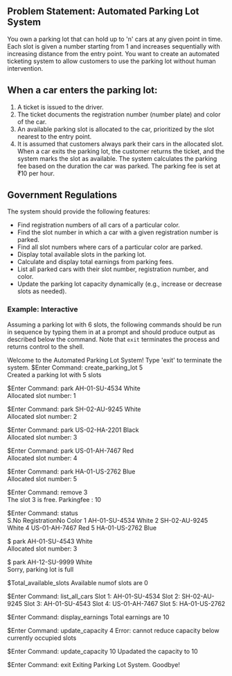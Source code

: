 ## Problem Statement: Automated Parking Lot System
You own a parking lot that can hold up to 'n' cars at any given point in time. Each slot is given a number starting from 1 and increases sequentially with increasing distance from the entry point. You want to create an automated ticketing system to allow customers to use the parking lot without human intervention.

## When a car enters the parking lot:

1. A ticket is issued to the driver.
2. The ticket documents the registration number (number plate) and color of the car.
3. An available parking slot is allocated to the car, prioritized by the slot nearest to the entry point.
4. It is assumed that customers always park their cars in the allocated slot.
When a car exits the parking lot, the customer returns the ticket, and the system marks the slot as available. The system calculates the parking fee based on the duration the car was parked. The parking fee is set at ₹10 per hour.

## Government Regulations
The system should provide the following features:

* Find registration numbers of all cars of a particular color.
* Find the slot number in which a car with a given registration number is parked.
* Find all slot numbers where cars of a particular color are parked.
* Display total available slots in the parking lot.
* Calculate and display total earnings from parking fees.
* List all parked cars with their slot number, registration number, and color.
* Update the parking lot capacity dynamically (e.g., increase or decrease slots as needed).


### Example: Interactive
Assuming a parking lot with 6 slots, the following commands should be run in
sequence by typing them in at a prompt and should produce output as described
below the command. Note that `exit` terminates the process and returns control to
the shell.


Welcome to the Automated Parking Lot System!
Type 'exit' to terminate the system.
$Enter Command: create_parking_lot 5  
Created a parking lot with 5 slots  

$Enter Command: park AH-01-SU-4534 White  
Allocated slot number: 1  

$Enter Command: park SH-02-AU-9245 White  
Allocated slot number: 2  

$Enter Command: park US-02-HA-2201 Black  
Allocated slot number: 3  

$Enter Command: park US-01-AH-7467 Red  
Allocated slot number: 4  

$Enter Command: park HA-01-US-2762 Blue  
Allocated slot number: 5    

$Enter Command: remove 3  
The slot 3 is free. Parkingfee : 10 

$Enter Command: status  
S.No  RegistrationNo  Color
1 AH-01-SU-4534 White
2 SH-02-AU-9245 White
4 US-01-AH-7467 Red
5 HA-01-US-2762 Blue 

$ park AH-01-SU-4543 White  
Allocated slot number: 3  

$ park AH-12-SU-9999 White  
Sorry, parking lot is full  

$Total_available_slots
Available numof slots are 0

$Enter Command: list_all_cars
Slot 1: AH-01-SU-4534
Slot 2: SH-02-AU-9245
Slot 3: AH-01-SU-4543
Slot 4: US-01-AH-7467
Slot 5: HA-01-US-2762

$Enter Command: display_earnings
Total earnings are 10

$Enter Command: update_capacity 4 
Error: cannot reduce capacity below currently occupied slots

$Enter Command: update_capacity 10
Upadated the capacity to 10

$Enter Command: exit
Exiting Parking Lot System. Goodbye!